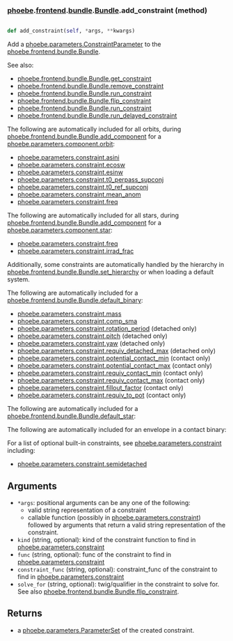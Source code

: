 ### [phoebe](phoebe.md).[frontend](phoebe.frontend.md).[bundle](phoebe.frontend.bundle.md).[Bundle](phoebe.frontend.bundle.Bundle.md).add_constraint (method)


```py

def add_constraint(self, *args, **kwargs)

```



Add a [phoebe.parameters.ConstraintParameter](phoebe.parameters.ConstraintParameter.md) to the
[phoebe.frontend.bundle.Bundle](phoebe.frontend.bundle.Bundle.md).

See also:
* [phoebe.frontend.bundle.Bundle.get_constraint](phoebe.frontend.bundle.Bundle.get_constraint.md)
* [phoebe.frontend.bundle.Bundle.remove_constraint](phoebe.frontend.bundle.Bundle.remove_constraint.md)
* [phoebe.frontend.bundle.Bundle.run_constraint](phoebe.frontend.bundle.Bundle.run_constraint.md)
* [phoebe.frontend.bundle.Bundle.flip_constraint](phoebe.frontend.bundle.Bundle.flip_constraint.md)
* [phoebe.frontend.bundle.Bundle.run_constraint](phoebe.frontend.bundle.Bundle.run_constraint.md)
* [phoebe.frontend.bundle.Bundle.run_delayed_constraint](phoebe.frontend.bundle.Bundle.run_delayed_constraint.md)

The following are automatically included for all orbits, during
[phoebe.frontend.bundle.Bundle.add_component](phoebe.frontend.bundle.Bundle.add_component.md) for a
[phoebe.parameters.component.orbit](phoebe.parameters.component.orbit.md):
* [phoebe.parameters.constraint.asini](phoebe.parameters.constraint.asini.md)
* [phoebe.parameters.constraint.ecosw](phoebe.parameters.constraint.ecosw.md)
* [phoebe.parameters.constraint.esinw](phoebe.parameters.constraint.esinw.md)
* [phoebe.parameters.constraint.t0_perpass_supconj](phoebe.parameters.constraint.t0_perpass_supconj.md)
* [phoebe.parameters.constraint.t0_ref_supconj](phoebe.parameters.constraint.t0_ref_supconj.md)
* [phoebe.parameters.constraint.mean_anom](phoebe.parameters.constraint.mean_anom.md)
* [phoebe.parameters.constraint.freq](phoebe.parameters.constraint.freq.md)

The following are automatically included for all stars, during
[phoebe.frontend.bundle.Bundle.add_component](phoebe.frontend.bundle.Bundle.add_component.md) for a
[phoebe.parameters.component.star](phoebe.parameters.component.star.md):
* [phoebe.parameters.constraint.freq](phoebe.parameters.constraint.freq.md)
* [phoebe.parameters.constraint.irrad_frac](phoebe.parameters.constraint.irrad_frac.md)

Additionally, some constraints are automatically handled by the hierarchy in
[phoebe.frontend.bundle.Bundle.set_hierarchy](phoebe.frontend.bundle.Bundle.set_hierarchy.md) or when loading a default
system.

The following are automatically included for a
[phoebe.frontend.bundle.Bundle.default_binary](phoebe.frontend.bundle.Bundle.default_binary.md):
* [phoebe.parameters.constraint.mass](phoebe.parameters.constraint.mass.md)
* [phoebe.parameters.constraint.comp_sma](phoebe.parameters.constraint.comp_sma.md)
* [phoebe.parameters.constraint.rotation_period](phoebe.parameters.constraint.rotation_period.md) (detached only)
* [phoebe.parameters.constraint.pitch](phoebe.parameters.constraint.pitch.md) (detached only)
* [phoebe.parameters.constraint.yaw](phoebe.parameters.constraint.yaw.md) (detached only)
* [phoebe.parameters.constraint.requiv_detached_max](phoebe.parameters.constraint.requiv_detached_max.md) (detached only)
* [phoebe.parameters.constraint.potential_contact_min](phoebe.parameters.constraint.potential_contact_min.md) (contact only)
* [phoebe.parameters.constraint.potential_contact_max](phoebe.parameters.constraint.potential_contact_max.md) (contact only)
* [phoebe.parameters.constraint.requiv_contact_min](phoebe.parameters.constraint.requiv_contact_min.md) (contact only)
* [phoebe.parameters.constraint.requiv_contact_max](phoebe.parameters.constraint.requiv_contact_max.md) (contact only)
* [phoebe.parameters.constraint.fillout_factor](phoebe.parameters.constraint.fillout_factor.md) (contact only)
* [phoebe.parameters.constraint.requiv_to_pot](phoebe.parameters.constraint.requiv_to_pot.md) (contact only)


The following are automatically included for a
[phoebe.frontend.bundle.Bundle.default_star](phoebe.frontend.bundle.Bundle.default_star.md):


The following are automatically included for an envelope in a contact
binary:



For a list of optional built-in constraints, see [phoebe.parameters.constraint](phoebe.parameters.constraint.md)
including:
* [phoebe.parameters.constraint.semidetached](phoebe.parameters.constraint.semidetached.md)



Arguments
------------
* `*args`: positional arguments can be any one of the following:
    * valid string representation of a constraint
    * callable function (possibly in [phoebe.parameters.constraint](phoebe.parameters.constraint.md))
        followed by arguments that return a valid string representation
        of the constraint.
* `kind` (string, optional): kind of the constraint function to find in
    [phoebe.parameters.constraint](phoebe.parameters.constraint.md)
* `func` (string, optional): func of the constraint to find in
    [phoebe.parameters.constraint](phoebe.parameters.constraint.md)
* `constraint_func` (string, optional): constraint_func of the constraint
    to find in [phoebe.parameters.constraint](phoebe.parameters.constraint.md)
* `solve_for` (string, optional): twig/qualifier in the constraint to solve
    for.  See also [phoebe.frontend.bundle.Bundle.flip_constraint](phoebe.frontend.bundle.Bundle.flip_constraint.md).

Returns
---------
* a [phoebe.parameters.ParameterSet](phoebe.parameters.ParameterSet.md) of the created constraint.

